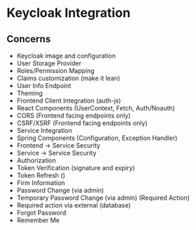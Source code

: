 # Keycloak Integration

## Concerns

- Keycloak image and configuration
- User Storage Provider
- Roles/Permission Mapping
- Claims customization (make it lean)
- User Info Endpoint
- Theming
- Frontend Client Integration (auth-js)
- React Components (UserContext, Fetch, Auth/Noauth)
- CORS (Frontend facing endpoints only)
- CSRF/XSRF (Frontend facing endpoints only)
- Service Integration
- Spring Components (Configuration, Exception Handler)
- Frontend -> Service Security
- Service -> Service Security
- Authorization
- Token Verification (signature and expiry)
- Token Refresh ()
- Firm Information
- Password Change (via admin)
- Temporary Password Change (via admin) (Required Action)
- Required action via external (database)
- Forgot Password
- Remember Me